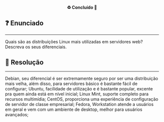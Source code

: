 <h4 align="center"> 
  ♻️ Concluído 🚀
</h4>

## ❓ Enunciado
---

Quais são as distribuições Linux mais utilizadas em servidores web? Descreva os seus diferenciais.

## 📝 Resolução
---

Debian, seu diferencial é ser extremamente seguro por ser uma distribuição mais velha, além disso, para servidores básico é bastante fácil de configurar; Ubuntu, facilidade de utilização e é bastante popular, excente pra quem ainda está em nível inicial; Linux Mint, suporte completo para recursos multimídia; CentOS, proporciona uma experiência de configuração de servidor de classe empresarial; Fedora, Workstation atende a usuários em geral e vem com um ambiente de desktop, melhor para usuários avançados;